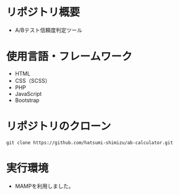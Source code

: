 # リポジトリ概要
- A/Bテスト信頼度判定ツール

# 使用言語・フレームワーク
- HTML
- CSS（SCSS）
- PHP
- JavaScript
- Bootstrap

# リポジトリのクローン
```
git clone https://github.com/hatsumi-shimizu/ab-calculator.git
```

# 実行環境
- MAMPを利用しました。
